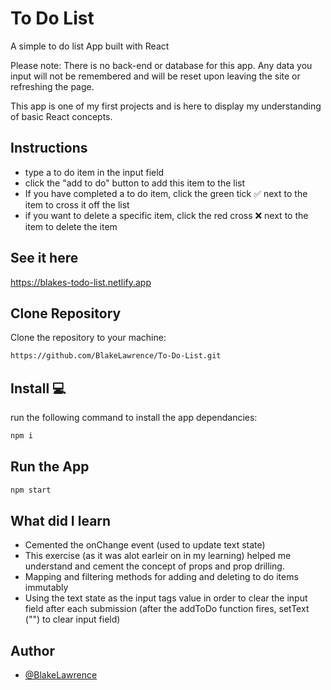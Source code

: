 # To Do List

A simple to do list App built with React

Please note: There is no back-end or database for this app. Any data you input will not be remembered and will be reset upon leaving the site or refreshing the page.

This app is one of my first projects and is here to display my understanding of basic React concepts.

## Instructions

- type a to do item in the input field
- click the "add to do" button to add this item to the list
- If you have completed a to do item, click the green tick ✅ next to the item to cross it off the list
- if you want to delete a specific item, click the red cross ❌ next to the item to delete the item

## See it here
https://blakes-todo-list.netlify.app

## Clone Repository

Clone the repository to your machine:

```bash
https://github.com/BlakeLawrence/To-Do-List.git
```

## Install 💻

run the following command to install the app dependancies:

```bash
npm i
```

## Run the App

```bash
npm start
```

## What did I learn

- Cemented the onChange event (used to update text state)
- This exercise (as it was alot earleir on in my learning) helped me understand and cement the concept of props and prop drilling.
- Mapping and filtering methods for adding and deleting to do items immutably
- Using the text state as the input tags value in order to clear the input field after each submission (after the addToDo function fires, setText ("") to clear input field)

## Author

- [@BlakeLawrence](https://www.github.com/BlakeLawrence)
